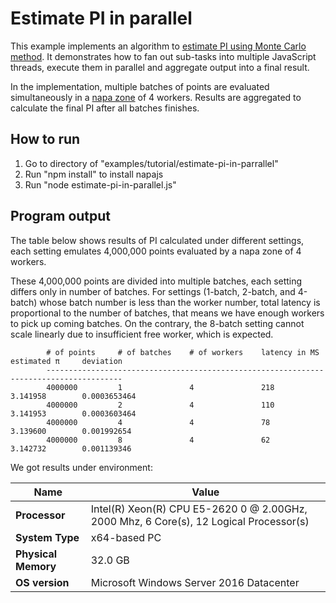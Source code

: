 # Estimate PI in parallel
This example implements an algorithm to [estimate PI using Monte Carlo method](http://mathfaculty.fullerton.edu/mathews/n2003/montecarlopimod.html). It demonstrates how to fan out sub-tasks into multiple JavaScript threads, execute them in parallel and aggregate output into a final result.

In the implementation, multiple batches of points are evaluated simultaneously in a [napa zone](https://github.com/Microsoft/napajs/wiki/introduction#zone) of 4 workers. Results are aggregated to calculate the final PI after all batches finishes.

## How to run
1. Go to directory of "examples/tutorial/estimate-pi-in-parrallel"
2. Run "npm install" to install napajs
3. Run "node estimate-pi-in-parallel.js"

## Program output
The table below shows results of PI calculated under different settings, each setting emulates 4,000,000 points evaluated by a napa zone of 4 workers. 

These 4,000,000 points are divided into multiple batches, each setting differs only in number of batches. For settings (1-batch, 2-batch, and 4-batch) whose batch number is less than the worker number, total latency is proportional to the number of batches, that means we have enough workers to pick up coming batches. On the contrary, the 8-batch setting cannot scale linearly due to insufficient free worker, which is expected.
```
        # of points     # of batches    # of workers    latency in MS   estimated π     deviation
        ---------------------------------------------------------------------------------------
        4000000         1               4               218             3.141958        0.0003653464
        4000000         2               4               110             3.141953        0.0003603464
        4000000         4               4               78              3.139600        0.001992654
        4000000         8               4               62              3.142732        0.001139346
```
We got results under environment:

| Name              | Value                                                                                 |
|-------------------|---------------------------------------------------------------------------------------|
|**Processor**      |Intel(R) Xeon(R) CPU E5-2620 0 @ 2.00GHz, 2000 Mhz, 6 Core(s), 12 Logical Processor(s) |
|**System Type**    |x64-based PC                                                                           |
|**Physical Memory**|32.0 GB                                                                                |
|**OS version**     |Microsoft Windows Server 2016 Datacenter                                               |
